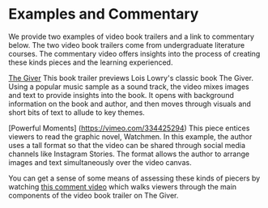 # Examples and Commentary

We provide two examples of video book trailers and a link to commentary below. The two video book trailers come from undergraduate literature courses. The commentary video offers insights into the process of creating these kinds pieces and the learning experienced.

[The Giver](https://www.youtube.com/watch?v=Tr16t3ieApE) This book trailer previews Lois Lowry's classic book The Giver. Using a popular music sample as a sound track, the video mixes images and text to provide insights into the book. It opens with background information on the book and author, and then moves through visuals and short bits of text to allude to key themes.

[Powerful Moments] (https://vimeo.com/334425294) This piece entices viewers to read the graphic novel, Watchmen. In this example, the author uses a tall format so that the video can be shared through social media channels like Instagram Stories. The format allows the author to arrange images and text simultaneously over the video canvas.

You can get a sense of some means of assessing these kinds of piecers by watching [this comment video](https://vimeo.com/332460945) which walks viewers through the main components of the video book trailer on The Giver.




